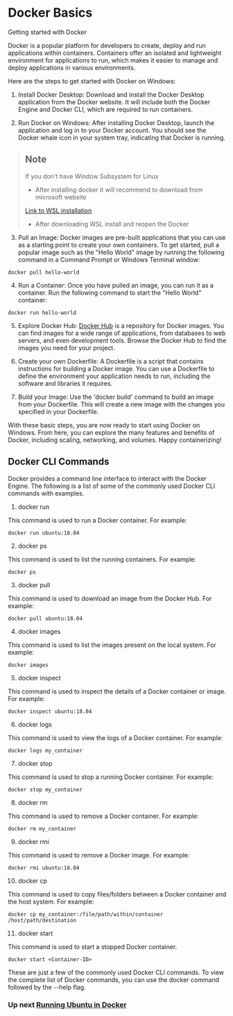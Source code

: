 # Docker Basics

Getting started with Docker

Docker is a popular platform for developers to create, deploy and run applications within containers. 
Containers offer an isolated and lightweight environment for applications to run, which makes it easier to manage and deploy applications in various environments.

Here are the steps to get started with Docker on Windows:

1. Install Docker Desktop: Download and install the Docker Desktop application from the Docker website. 
It will include both the Docker Engine and Docker CLI, which are required to run containers.

2. Run Docker on Windows: After installing Docker Desktop, launch the application and log in to your Docker account. 
You should see the Docker whale icon in your system tray, indicating that Docker is running.

> ## Note
>
> If you don't have Window Subsystem for Linux
>
> - After installing docker it will recommend to download from microsoft website
>
> [Link to WSL installation](https://learn.microsoft.com/en-us/windows/wsl/install-manual#step-4---download-the-linux-kernel-update-package)
> - After downloading WSL install and reopen the Docker


3. Pull an Image: Docker images are pre-built applications that you can use as a starting point to create your own containers. 
To get started, pull a popular image such as the "Hello World" image by running the following command in a Command Prompt or Windows Terminal window:

````console
docker pull hello-world
````

4. Run a Container: Once you have pulled an image, you can run it as a container. Run the following command to start the "Hello World" container:

````console
docker run hello-world
````

5. Explore Docker Hub: <a href="https://hub.docker.com/search?q=" target="_blank">Docker Hub</a> is a repository for Docker images. 
You can find images for a wide range of applications, from databases to web servers, and even development tools. Browse the Docker Hub to find the images you need for your project.

6. Create your own Dockerfile: A Dockerfile is a script that contains instructions for building a Docker image. 
You can use a Dockerfile to define the environment your application needs to run, including the software and libraries it requires.

7. Build your Image: Use the 'docker build' command to build an image from your Dockerfile. 
This will create a new image with the changes you specified in your Dockerfile.

With these basic steps, you are now ready to start using Docker on Windows. 
From here, you can explore the many features and benefits of Docker, including scaling, networking, and volumes. Happy containerizing!


## Docker CLI Commands

Docker provides a command line interface to interact with the Docker Engine. The following is a list of some of the commonly used Docker CLI commands with examples.

1. docker run

This command is used to run a Docker container. For example:

````console
docker run ubuntu:18.04
````

2. docker ps

This command is used to list the running containers. For example:

````console
docker ps
````

3. docker pull

This command is used to download an image from the Docker Hub. For example:

````console
docker pull ubuntu:18.04
````

4. docker images

This command is used to list the images present on the local system. For example:

````console
docker images
````

5. docker inspect

This command is used to inspect the details of a Docker container or image. For example:

````console
docker inspect ubuntu:18.04
````

6. docker logs

This command is used to view the logs of a Docker container. For example:

````console
docker logs my_container
````

7. docker stop

This command is used to stop a running Docker container. For example:

````console
docker stop my_container
````

8. docker rm

This command is used to remove a Docker container. For example:

````console
docker rm my_container
````

9. docker rmi

This command is used to remove a Docker image. For example:

````console
docker rmi ubuntu:18.04
````

10. docker cp

This command is used to copy files/folders between a Docker container and the host system. For example:

````console
docker cp my_container:/file/path/within/container /host/path/destination
````

11. docker start

This command is used to start a stopped Docker container.
````console
docker start <Container-ID>
````

These are just a few of the commonly used Docker CLI commands. To view the complete list of Docker commands, you can use the docker command followed by the --help flag.


### Up next [Running Ubuntu in Docker](https://github.com/jagadishb1409/docker-basics/tree/main/Running%20ubuntu%20in%20docker)
